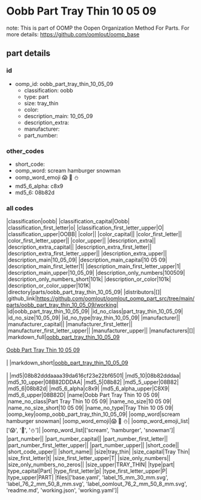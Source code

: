 # Oobb Part Tray Thin 10 05 09  

note: This is part of OOMP the Oopen Organization Method For Parts. For more details: https://github.com/oomlout/oomp_base

##  part details





### id
* oomp_id: oobb_part_tray_thin_10_05_09
  * classification: oobb
  * type: part
  * size: tray_thin
  * color: 
  * description_main: 10_05_09
  * description_extra: 
  * manufacturer: 
  * part_number: 

### other_codes
* short_code: 
* oomp_word: scream hamburger snowman
* oomp_word_emoji :scream: :hamburger: :snowman:
* md5_6_alpha: c8x9
* md5_6: 08b82d

### all codes 
|classification|oobb|
|classification_capital|Oobb|
|classification_first_letter|o|
|classification_first_letter_upper|O|
|classification_upper|OOBB|
|color||
|color_capital||
|color_first_letter||
|color_first_letter_upper||
|color_upper||
|description_extra||
|description_extra_capital||
|description_extra_first_letter||
|description_extra_first_letter_upper||
|description_extra_upper||
|description_main|10_05_09|
|description_main_capital|10 05 09|
|description_main_first_letter|1|
|description_main_first_letter_upper|1|
|description_main_upper|10_05_09|
|description_only_numbers|100509|
|description_only_numbers_short|101k|
|description_or_color|101k|
|description_or_color_upper|101K|
|directory|parts/oobb_part_tray_thin_10_05_09|
|distributors|[]|
|github_link|https://github.com/oomlout/oomlout_oomp_part_src/tree/main/parts/oobb_part_tray_thin_10_05_09/working|
|id|oobb_part_tray_thin_10_05_09|
|id_no_class|part_tray_thin_10_05_09|
|id_no_size|10_05_09|
|id_no_type|tray_thin_10_05_09|
|manufacturer||
|manufacturer_capital||
|manufacturer_first_letter||
|manufacturer_first_letter_upper||
|manufacturer_upper||
|manufacturers|[]|
|markdown_full|[oobb_part_tray_thin_10_05_09](https://github.com/oomlout/oomlout_oomp_part_src/tree/main/parts/oobb_part_tray_thin_10_05_09/working)<br>[](https://github.com/oomlout/oomlout_oomp_part_src/tree/main/parts/oobb_part_tray_thin_10_05_09/working)<br>[Oobb Part Tray Thin 10 05 09](https://github.com/oomlout/oomlout_oomp_part_src/tree/main/parts/oobb_part_tray_thin_10_05_09/working)<br><br>|
|markdown_short|[oobb_part_tray_thin_10_05_09](https://github.com/oomlout/oomlout_oomp_part_src/tree/main/parts/oobb_part_tray_thin_10_05_09/working)<br><br>|
|md5|08b82dddaaaa39da616cf23e22bf6501|
|md5_10|08b82dddaa|
|md5_10_upper|08B82DDDAA|
|md5_5|08b82|
|md5_5_upper|08B82|
|md5_6|08b82d|
|md5_6_alpha|c8x9|
|md5_6_alpha_upper|C8X9|
|md5_6_upper|08B82D|
|name|Oobb Part Tray Thin 10 05 09|
|name_no_class|Part Tray Thin 10 05 09|
|name_no_size|10 05 09|
|name_no_size_short|10 05 09|
|name_no_type|Tray Thin 10 05 09|
|oomp_key|oomp_oobb_part_tray_thin_10_05_09|
|oomp_word|scream hamburger snowman|
|oomp_word_emoji|:scream: :hamburger: :snowman:|
|oomp_word_emoji_list|[':scream:', ':hamburger:', ':snowman:']|
|oomp_word_list|['scream', 'hamburger', 'snowman']|
|part_number||
|part_number_capital||
|part_number_first_letter||
|part_number_first_letter_upper||
|part_number_upper||
|short_code||
|short_code_upper||
|short_name||
|size|tray_thin|
|size_capital|Tray Thin|
|size_first_letter|t|
|size_first_letter_upper|T|
|size_only_numbers||
|size_only_numbers_no_zeros||
|size_upper|TRAY_THIN|
|type|part|
|type_capital|Part|
|type_first_letter|p|
|type_first_letter_upper|P|
|type_upper|PART|
|files|['base.yaml', 'label_15_mm_30_mm.svg', 'label_76_2_mm_50_8_mm.svg', 'label_oomlout_76_2_mm_50_8_mm.svg', 'readme.md', 'working.json', 'working.yaml']|
